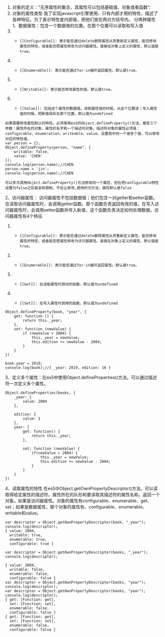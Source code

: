 1. 对象的定义：“无序属性的集合，其属性可以包括基础值、对象或者函数”;
1. 对象的属性类型
    我了实现javascript引擎使用，只有内部才用的特性，描述了各种特征。为了表示特性是内部值，把他们放在两对方括号内。
 分两种属性
1、数据属性：包含一个数据值的位置。在那个位置可以读取和写入值
1. -     [[Configurable]]: 表示能否通过delete删除属性从而重新定义属性，能否修改属性的特性，或者能否把属性修改为访问器属性。直接在对象上定义的属性，默认值是true。
2. -     [[Enumerable]]: 表示能否通过for-in循环返回属性。默认是true。
3. -     [[Writable]]: 表示能否修改属性的值。默认是true。
4. -     [[Value]]: 包括这个属性的数据值。读取属性值的时候，从这个位置读；写入属性值的时候，把新值保存在那个位置。默认值为undefined

```
如果需要修改属性默认的特性。必须使用es5的Object.defineProperty()方法。接受三个参数：属性所在的对象、属性的名字和一个描述符对象。描述符对象的属性必须是：configurable、enumeration、writeable、value。设置其中的一个或多个值，可以修改对应的特性值。
var person = {};
Object.defineProperty(person, "name", {
    writable: false,
    value: 'CHEN'
});
console.log(person.name);//CHEN
person.name = 'jin';
console.log(person.name);//CHEN

可以多次调用Object.defineProperty()方法修改同一个属性，但在把configurable特性设置为false之后就会有限制，不在让修改,使用的次方法，属性默认是false
```
2、访问器属性： 访问器属性不包括数据值；他们包含一对getter和setter函数。在读取访问器属性时，会调用getter函数。那个函数负责返回有效的值，在写入访问器属性时，会调用setter函数并传入新值，这个函数负责决定如何处理数据。访问器属性有4个特征
1. -     [[Configurable]]: 表示能否通过delete删除属性从而重新定义属性，能否修改属性的特性，或者能否把属性修改为访问器属性。直接在对象上定义的属性，默认值是true。
2. -     [[Enumerable]]: 表示能否通过for-in循环返回属性。默认是true。
3. -     [[Get]]: 在读取属性时调动的函数。默认值为undefined
4. -     [[Set]]: 在写入属性时调用的函数。默认值为undefined

```
Object.defineProperty(book, "year", {
    get: function () {
        return this._year;
    },
    set: function (newValue) {
        if (newValue > 2004) {
            this._year = newValue;
            this.edition += newValue - 2004;
        }
    }
})

book.year = 2019;
console.log(book);//{ _year: 2019, edition: 16 }
```
3、定义多个属性：在es5中使用Object.defineProperties()方法。可以通过描述符一次定义多个属性。
```
Object.defineProperties(books, {
    _year: {
        value: 2004
    },

    edition: {
        value: 1
    },
    year: {
        get: function() {
            return this._year;
        },

        set: function (newValue) {
            if(newValue > 2004) {
                this._year = newValue;
                this.edition += newValue - 2004;
            }
        }
    }
})
```

4、读取属性的特性
在es5中Object.getOwnPropertyDescriptor()方法。可以读取得给定属性的描述符。属性所在的队形和要读取其描述符的属性名称。返回一个对象。如果是访问器属性。对象的属性有configurable、enumerable、get、set；如果是数据属性，那个对象的属性有、configurable、enumerable、writable和value。
```
var descriptor = Object.getOwnPropertyDescriptor(book, "_year");
console.log(descriptor);
{ value: 2004,
  writable: true,
  enumerable: true,
  configurable: true }

var descriptor = Object.getOwnPropertyDescriptor(books, "_year");
console.log(descriptor);

{ value: 2004,
  writable: false,
  enumerable: false,
  configurable: false }
var descriptor = Object.getOwnPropertyDescriptor(books, "year");
console.log(descriptor);
var descriptor = Object.getOwnPropertyDescriptor(books, "year");
console.log(descriptor);
{ get: [Function: get],
  set: [Function: set],
  enumerable: false,
  configurable: false }
{ get: [Function: get],
  set: [Function: set],
  enumerable: false,
  configurable: false }
```